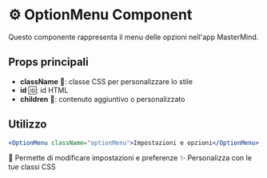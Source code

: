 # ⚙️ OptionMenu Component

Questo componente rappresenta il menu delle opzioni nell'app MasterMind.

## Props principali
- **className** 🎨: classe CSS per personalizzare lo stile
- **id** 🆔: id HTML
- **children** 👶: contenuto aggiuntivo o personalizzato

## Utilizzo
```jsx
<OptionMenu className="optionMenu">Impostazioni e opzioni</OptionMenu>
```

🔧 Permette di modificare impostazioni e preferenze
✨ Personalizza con le tue classi CSS
